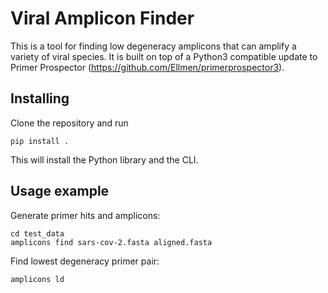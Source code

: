 # Viral Amplicon Finder

This is a tool for finding low degeneracy amplicons that can amplify a variety of viral species. It is built on top of a Python3 compatible update to Primer Prospector (https://github.com/Ellmen/primerprospector3).


## Installing

Clone the repository and run

`pip install .`

This will install the Python library and the CLI.

## Usage example

Generate primer hits and amplicons:

```
cd test_data
amplicons find sars-cov-2.fasta aligned.fasta
```

Find lowest degeneracy primer pair:

```
amplicons ld
```
